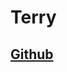 
  <!DOCTYPE html>
  <html lang="en">
  
  <head>
    <meta charset="UTF-8">
    <meta name="viewport" content="width=device-width, initial-scale=1.0">
    <meta http-equiv="X-UA-Compatible" content="ie=edge">
    <title>Portfolio Demo</title>
  </head>
  
  <body>
    <h1>Terry</h1>
    <h2><a href="https://github.com/Terryhub">Github</a></h2>
  </body>
  </html>
  